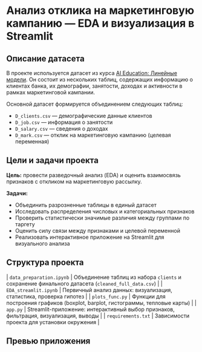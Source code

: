 # Анализ отклика на маркетинговую кампанию — EDA и визуализация в Streamlit

## Описание датасета
В проекте используется датасет из курса [AI Education: Линейные модели](https://github.com/aiedu-courses/linear_models/tree/main/datasets/clients). Он состоит из нескольких таблиц, содержащих информацию о клиентах банка, их демографии, занятости, доходах и активности в рамках маркетинговой кампании.

Основной датасет формируется объединением следующих таблиц:
- `D_clients.csv` — демографические данные клиентов
- `D_job.csv` — информация о занятости
- `D_salary.csv` — сведения о доходах
- `D_mark.csv` — отклик на маркетинговую кампанию (целевая переменная)

## Цели и задачи проекта

**Цель:** провести разведочный анализ (EDA) и оценить взаимосвязь признаков с откликом на маркетинговую рассылку.

**Задачи:**
- Объединить разрозненные таблицы в единый датасет
- Исследовать распределения числовых и категориальных признаков
- Проверить статистически значимые различия между группами по таргету
- Оценить силу связи между признаками и целевой переменной
- Реализовать интерактивное приложение на Streamlit для визуального анализа

## Структура проекта
| `data_preparation.ipynb` | Объединение таблиц из набора `clients` и сохранение финального датасета (`cleaned_full_data.csv`) |
| `EDA_streamlit.ipynb` | Первичный анализ данных: визуализация, статистика, проверка гипотез |
| `plots_func.py` | Функции для построения графиков (boxplot, barplot, гистограммы, тепловые карты) |
| `app.py` | Streamlit-приложение: интерактивный выбор признаков, фильтрация, визуализация, выводы |
| `requirements.txt` | Зависимости проекта для установки окружения |

## Превью приложения

